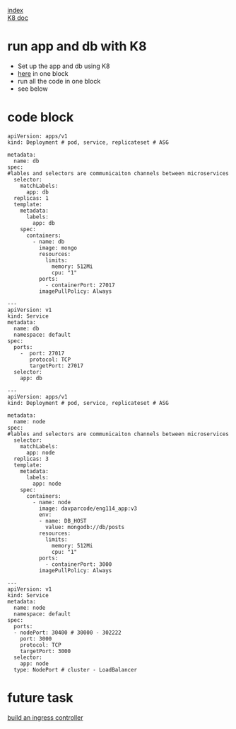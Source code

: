 [index](/readme.md)  
[K8 doc](/Documentation/docs/kubernetes.md)  
# run app and db with K8
- Set up the app and db using K8
- [here](/docker/k8/) in one block
- run all the code in one block
- see below


# code block
```
apiVersion: apps/v1
kind: Deployment # pod, service, replicateset # ASG

metadata:
  name: db
spec:
#lables and selectors are communicaiton channels between microservices
  selector:
    matchLabels:
      app: db
  replicas: 1
  template:
    metadata:
      labels:
        app: db
    spec: 
      containers:
        - name: db
          image: mongo
          resources:
            limits:
              memory: 512Mi
              cpu: "1"
          ports:
            - containerPort: 27017
          imagePullPolicy: Always

---
apiVersion: v1
kind: Service
metadata:
  name: db
  namespace: default
spec:
  ports:
    -  port: 27017
       protocol: TCP
       targetPort: 27017
  selector:
    app: db

---
apiVersion: apps/v1
kind: Deployment # pod, service, replicateset # ASG

metadata:
  name: node
spec:
#lables and selectors are communicaiton channels between microservices
  selector:
    matchLabels:
      app: node
  replicas: 3
  template:
    metadata:
      labels:
        app: node
    spec:
      containers:
        - name: node
          image: davparcode/eng114_app:v3
          env:
          - name: DB_HOST
            value: mongodb://db/posts
          resources:
            limits:
              memory: 512Mi
              cpu: "1"
          ports:
            - containerPort: 3000
          imagePullPolicy: Always

---
apiVersion: v1
kind: Service
metadata:
  name: node
  namespace: default
spec:
  ports:
  - nodePort: 30400 # 30000 - 302222
    port: 3000
    protocol: TCP
    targetPort: 3000
  selector:
    app: node
  type: NodePort # cluster - LoadBalancer
  ```


  
# future task
[build an ingress controller](https://kubernetes.io/docs/concepts/services-networking/ingress-controllers/)